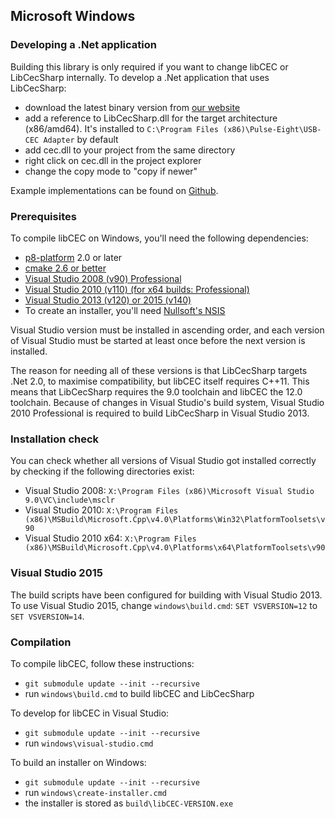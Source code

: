 ## Microsoft Windows

### Developing a .Net application
Building this library is only required if you want to change libCEC or LibCecSharp internally.
To develop a .Net application that uses LibCecSharp:
* download the latest binary version from [our website](http://libcec.pulse-eight.com/Downloads)
* add a reference to LibCecSharp.dll for the target architecture (x86/amd64). It's installed to `C:\Program Files (x86)\Pulse-Eight\USB-CEC Adapter` by default
* add cec.dll to your project from the same directory
* right click on cec.dll in the project explorer
* change the copy mode to "copy if newer"

Example implementations can be found on [Github](https://github.com/Pulse-Eight/cec-dotnet).

### Prerequisites
To compile libCEC on Windows, you'll need the following dependencies:
* [p8-platform](https://github.com/Pulse-Eight/platform) 2.0 or later
* [cmake 2.6 or better](http://www.cmake.org/)
* [Visual Studio 2008 (v90) Professional](https://www.visualstudio.com/)
* [Visual Studio 2010 (v110) (for x64 builds: Professional)](https://www.visualstudio.com/)
* [Visual Studio 2013 (v120) or 2015 (v140)](https://www.visualstudio.com/)
* To create an installer, you'll need [Nullsoft's NSIS](http://nsis.sourceforge.net/)

Visual Studio version must be installed in ascending order, and each version of Visual Studio must be started at least once before the next version is installed.

The reason for needing all of these versions is that LibCecSharp targets .Net 2.0, to maximise compatibility, but libCEC itself requires C++11.
This means that LibCecSharp requires the 9.0 toolchain and libCEC the 12.0 toolchain.
Because of changes in Visual Studio's build system, Visual Studio 2010 Professional is required to build LibCecSharp in Visual Studio 2013.

### Installation check

You can check whether all versions of Visual Studio got installed correctly by checking if the following directories exist:
* Visual Studio 2008: `X:\Program Files (x86)\Microsoft Visual Studio 9.0\VC\include\msclr`
* Visual Studio 2010: `X:\Program Files (x86)\MSBuild\Microsoft.Cpp\v4.0\Platforms\Win32\PlatformToolsets\v90`
* Visual Studio 2010 x64: `X:\Program Files (x86)\MSBuild\Microsoft.Cpp\v4.0\Platforms\x64\PlatformToolsets\v90`

### Visual Studio 2015
The build scripts have been configured for building with Visual Studio 2013. To use Visual Studio 2015, change `windows\build.cmd`: `SET VSVERSION=12` to `SET VSVERSION=14`.

### Compilation
To compile libCEC, follow these instructions:
* `git submodule update --init --recursive`
* run `windows\build.cmd` to build libCEC and LibCecSharp

To develop for libCEC in Visual Studio:
* `git submodule update --init --recursive`
* run `windows\visual-studio.cmd`

To build an installer on Windows:
* `git submodule update --init --recursive`
* run `windows\create-installer.cmd`
* the installer is stored as `build\libCEC-VERSION.exe`
